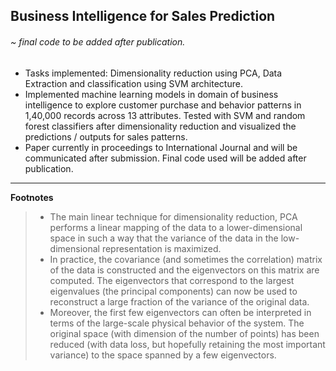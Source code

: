 ## Business Intelligence for Sales Prediction

######     ~ final code to be added after publication.

* Tasks implemented:  Dimensionality reduction using PCA, Data Extraction and classification using SVM architecture.
* Implemented machine learning models in domain of business intelligence to explore customer purchase and behavior patterns in 1,40,000 records across 13 attributes. Tested with SVM and random forest classifiers after dimensionality reduction and visualized the predictions / outputs for sales patterns.
* Paper currently in proceedings to International Journal and will be communicated after submission. Final code used will be added after publication.

---

**Footnotes**
>    * The main linear technique for dimensionality reduction, PCA performs a linear mapping of the data to a lower-dimensional
space in such a way that the variance of the data in the low-dimensional representation is maximized. 
>    * In practice, the covariance (and sometimes the correlation) matrix of the data is constructed and the eigenvectors 
on this matrix are computed. The eigenvectors that correspond to the largest eigenvalues (the principal components) 
can now be used to reconstruct a large fraction of the variance of the original data. 
>    * Moreover, the first few eigenvectors can often be interpreted in terms of the large-scale physical behavior of 
the system. The original space (with dimension of the number of points) has been reduced (with data loss, but 
hopefully retaining the most important variance) to the space spanned by a few eigenvectors.
